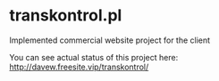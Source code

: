 # transkontrol.pl
Implemented commercial website project for the client

You can see actual status of this project here:
http://davew.freesite.vip/transkontrol/
